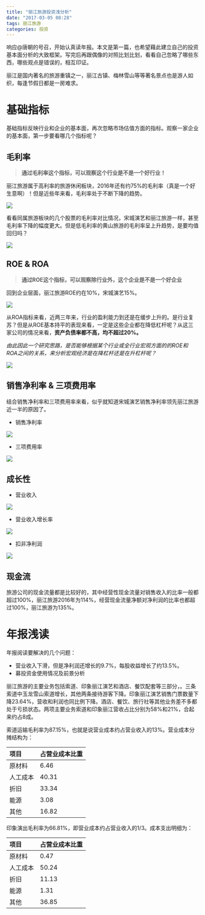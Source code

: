 ```yaml
---
title: "丽江旅游投资浅分析"
date: "2017-03-05 08:28"
tags: 丽江旅游
categories: 投资
---
```



响应@唐朝的号召，开始认真读年报。本文是第一篇，也希望藉此建立自己的投资基本面分析的大致框架。写完后再跟偶像的对照比划比划，看看自己忽略了哪些东西，哪些观点是错误的，相互印证。

丽江是国内著名的旅游重镇之一，丽江古镇、梅林雪山等等著名景点也是游人如织，每逢节假日都是一房难求。

# 基础指标

基础指标反映行业和企业的基本面，再次忽略市场估值方面的指标。观察一家企业的基本面，第一步要看哪几个指标呢？

## 毛利率

> **通过毛利率这个指标，可以观察这个行业是不是一个好行业！**

丽江旅游属于高利率的旅游休闲板块，2016年还有约75%的毛利率（真是一个好生意啊）！但是近些年来看，毛利率处于不断下降的趋势。

![](http://netimages.oss-cn-beijing.aliyuncs.com/2017-03-05_8-39-52.png)

看看同属旅游板块的几个股票的毛利率对比情况，宋城演艺和丽江旅游一样，甚至毛利率下降的幅度更大。但是低毛利率的黄山旅游的毛利率呈上升趋势，是要均值回归吗？

![](http://netimages.oss-cn-beijing.aliyuncs.com/2017-03-05_8-51-23.png)

## ROE & ROA

> **通过ROE这个指标，可以观察除行业外，这个企业是不是一个好企业**

回到企业层面，丽江旅游ROE约在10%，宋城演艺15%。

![](http://netimages.oss-cn-beijing.aliyuncs.com/2017-03-05_9-01-46.png)

从ROA指标来看，近两三年来，行业的盈利能力到还是在缓步上升的。是行业复苏？但是从ROE基本持平的表现来看，一定是这些企业都在降低杠杆呢？从这三家公司的情况来看，**资产负债率都不高，均不超过20%。**

_由此因此一个研究思路，是否能够根据某个行业或全行业宏观方面的的ROE和ROA之间的关系，来分析宏观经济是在降杠杆还是在升杠杆呢？_

![](http://netimages.oss-cn-beijing.aliyuncs.com/2017-03-05_9-06-50.png)

## 销售净利率 & 三项费用率

结合销售净利率和三项费用率来看，似乎就知道宋城演艺销售净利率领先丽江旅游近一半的原因了。

- 销售净利率

![](http://netimages.oss-cn-beijing.aliyuncs.com/2017-03-05_9-13-17.png)

- 三项费用率

![](http://netimages.oss-cn-beijing.aliyuncs.com/2017-03-05_9-15-20.png)

## 成长性

- 营业收入

![](http://netimages.oss-cn-beijing.aliyuncs.com/2017-03-05_9-24-46.png)

- 营业收入增长率

![](http://netimages.oss-cn-beijing.aliyuncs.com/2017-03-05_9-28-18.png)

- 扣非净利润

![](http://netimages.oss-cn-beijing.aliyuncs.com/2017-03-05_9-30-16.png)

## 现金流

旅游公司的现金流量都是比较好的，其中经营性现金流量对销售收入的比率一般都超过100%，丽江旅游2016年为114%，经营现金流量净额对净利润的比率也都超过100%，丽江旅游为135%。

# 年报浅读

年报阅读要解决的几个问题：

- 营业收入下滑，但是净利润还增长的9.7%，每股收益增长了约13.5%。
- 募投资金使用情况及前景分析

丽江旅游的主要业务包括索道、印象丽江演艺和酒店、餐饮配套等三部分，。三条索道中玉龙雪山索道增长，其他两条接待游客下降。印象丽江演艺销售门票数量下降23.64%，营收和利润也同比例下降。酒店、餐饮、旅行社等其他业务差不多都处于亏损状态。两项主要业务索道和印象丽江营收占比分别为58%和21%，合起来约占8成。

索道运输毛利率为87.15%，也就是说营业成本约占营业收入的13%。营业成本分摊结构为：

| 项目 | 占营业成本比重 |
| :------------- | :------------- |
| 原材料 | 6.46 |
| 人工成本 | 40.31 |
| 折旧 | 33.34 |
| 能源 | 3.08 |
| 其他 | 16.82 |

印象演出毛利率为66.81%，即营业成本约占营业收入的1/3。成本支出明细为：

| 项目 | 占营业成本比重 |
| :------------- | :------------- |
| 原材料 | 0.47 |
| 人工成本 | 50.24
|  折旧 | 11.13|
| 能源 | 1.31 |
| 其他 | 36.85 |  
